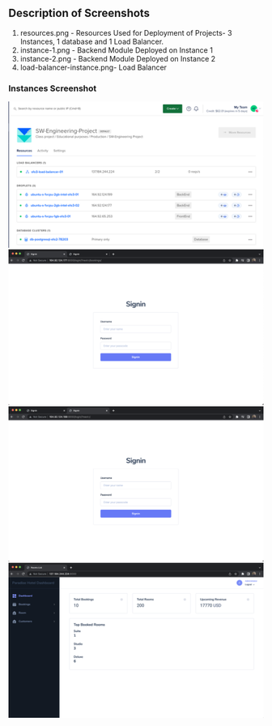 ## Description of Screenshots

1. resources.png - Resources Used for Deployment of Projects- 3 Instances, 1 database and 1 Load Balancer.
2. instance-1.png - Backend Module Deployed on Instance 1
3. instance-2.png - Backend Module Deployed on Instance 2
4. load-balancer-instance.png- Load Balancer


### Instances Screenshot 
![Resources](https://raw.githubusercontent.com/gopinathsjsu/team-project-4thepeople/main/demo_screenshots/resources.png)
![Instance1](https://raw.githubusercontent.com/gopinathsjsu/team-project-4thepeople/main/demo_screenshots/instance-1.png)
![Instance2](https://raw.githubusercontent.com/gopinathsjsu/team-project-4thepeople/main/demo_screenshots/instance-2.png)
![LoadBalancer](https://raw.githubusercontent.com/gopinathsjsu/team-project-4thepeople/main/demo_screenshots/load-balancer-instance.png)
